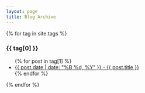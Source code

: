 ```yaml
---
layout: page
title: Blog Archive
---
```

<link rel="stylesheet" href="css/font.css" type="text/css">
<link rel="stylesheet" href="css/custom.css">

<div class="wrapper">
{% for tag in site.tags %}
  <h3>{{ tag[0] }}</h3>
  <ul>
    {% for post in tag[1] %}
      <li><a href="{{ post.url | relative_url }}">{{ post.date | date: "%B %d, %Y" }} - {{ post.title }}</a></li>
    {% endfor %}
  </ul>
{% endfor %}
</div>
